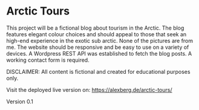 # Arctic Tours

This project will be a fictional blog about tourism in the Arctic. The blog features elegant colour choices and should appeal to those that seek an high-end experience in the exotic sub arctic. None of the pictures are from me. The website should be responsive and be easy to use on a variety of devices. A Wordpress REST API was established to fetch the blog posts. A working contact form is required.

DISCLAIMER: All content is fictional and created for educational purposes only.

Visit the deployed live version on: https://alexberg.de/arctic-tours/

Version 0.1
